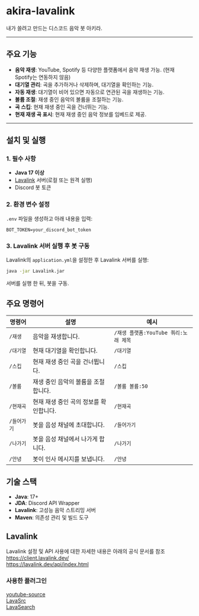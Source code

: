 # akira-lavalink

내가 쓸려고 만드는 디스코드 음악 봇 아키라.

---

## 주요 기능

- **음악 재생**: YouTube, Spotify 등 다양한 플랫폼에서 음악 재생 가능. (현재 Spotify는 연동하지 않음)
- **대기열 관리**: 곡을 추가하거나 삭제하며, 대기열을 확인하는 기능.
- **자동 재생**: 대기열이 비어 있으면 자동으로 연관된 곡을 재생하는 기능.
- **볼륨 조절**: 재생 중인 음악의 볼륨을 조절하는 기능.
- **곡 스킵**: 현재 재생 중인 곡을 건너뛰는 기능.
- **현재 재생 곡 표시**: 현재 재생 중인 음악 정보를 임베드로 제공.

---

## 설치 및 실행

### 1. 필수 사항
- **Java 17 이상**
- [Lavalink](https://github.com/freyacodes/Lavalink) 서버(로컬 또는 원격 실행)
- Discord 봇 토큰

### 2. 환경 변수 설정
`.env` 파일을 생성하고 아래 내용을 입력:
```env
BOT_TOKEN=your_discord_bot_token
```

### 3. Lavalink 서버 실행 후 봇 구동
Lavalink의 `application.yml`을 설정한 후 Lavalink 서버를 실행:
```bash
java -jar Lavalink.jar
```
서버를 실행 한 뒤, 봇을 구동.


## 주요 명령어
| 명령어        | 설명                                     | 예시                       |
|---------------|----------------------------------------|----------------------------|
| `/재생`       | 음악을 재생합니다.                      | `/재생 플랫폼:YouTube 쿼리:노래 제목` |
| `/대기열`     | 현재 대기열을 확인합니다.                | `/대기열`                  |
| `/스킵`       | 현재 재생 중인 곡을 건너뜁니다.           | `/스킵`                    |
| `/볼륨`       | 재생 중인 음악의 볼륨을 조절합니다.       | `/볼륨 볼륨:50`            |
| `/현재곡`     | 현재 재생 중인 곡의 정보를 확인합니다.     | `/현재곡`                  |
| `/들어가기`   | 봇을 음성 채널에 초대합니다.              | `/들어가기`                |
| `/나가기`     | 봇을 음성 채널에서 나가게 합니다.          | `/나가기`                  |
| `/안녕`       | 봇이 인사 메시지를 보냅니다.              | `/안녕`                    |


## 기술 스택

- **Java**: 17+
- **JDA**: Discord API Wrapper
- **Lavalink**: 고성능 음악 스트리밍 서버
- **Maven**: 의존성 관리 및 빌드 도구

## Lavalink
Lavalink 설정 및 API 사용에 대한 자세한 내용은 아래의 공식 문서를 참조<br>
https://client.lavalink.dev/<br>
https://lavalink.dev/api/index.html

### 사용한 플러그인
[youtube-source](https://github.com/lavalink-devs/youtube-source)<br>
[LavaSrc](https://github.com/topi314/LavaSrc)<br>
[LavaSearch](https://github.com/topi314/LavaSearch)
